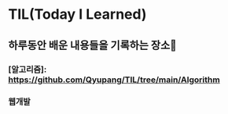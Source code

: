 # TIL(Today I Learned)

## 하루동안 배운 내용들을 기록하는 장소🌝

### [알고리즘]: https://github.com/Qyupang/TIL/tree/main/Algorithm

### 웹개발
